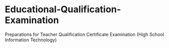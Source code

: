 # Educational-Qualification-Examination
Preparations for Teacher Qualification Certificate Examination (High School Information Technology)
